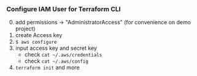 
### Configure IAM User for Terraform CLI

0. add permissions -> "AdministratorAccess" (for convenience on demo project)
1. create Access key 
2. `$ aws configure` 
3. input access key and secret key 
    - check `cat ~/.aws/credentials`
    - check `cat ~/.aws/config`
4. `terraform init` and more